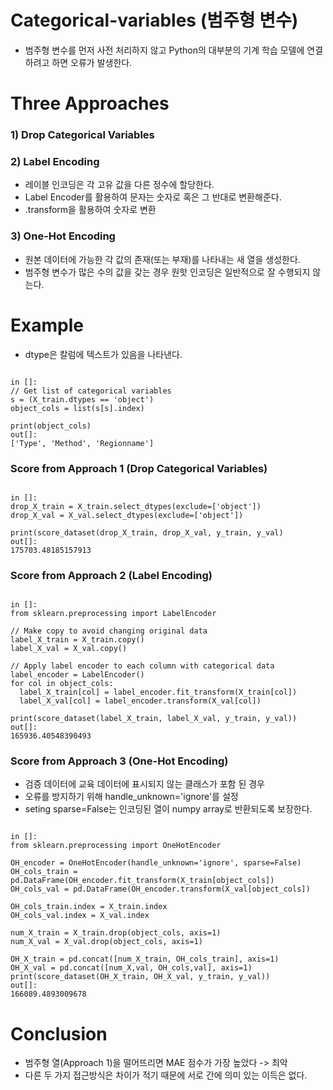# Categorical-variables (범주형 변수)

* 범주형 변수를 먼저 사전 처리하지 않고 Python의 대부분의 기계 학습 모델에 연결하려고 하면 오류가 발생한다.

# Three Approaches

### 1) Drop Categorical Variables

### 2) Label Encoding

* 레이블 인코딩은 각 고유 값을 다른 정수에 할당한다.
* Label Encoder를 활용하여 문자는 숫자로 혹은 그 반대로 변환해준다.
* .transform을 활용하여 숫자로 변환

### 3) One-Hot Encoding

* 원본 데이터에 가능한 각 값의 존재(또는 부재)를 나타내는 새 열을 생성한다.
* 범주형 변수가 많은 수의 값을 갖는 경우 원핫 인코딩은 일반적으로 잘 수행되지 않는다.

# Example

* dtype은 칼럼에 텍스트가 있음을 나타낸다.

<pre><code>
in []:
// Get list of categorical variables
s = (X_train.dtypes == 'object')
object_cols = list(s[s].index)

print(object_cols)
out[]:
['Type', 'Method', 'Regionname']
</code></pre>

### Score from Approach 1 (Drop Categorical Variables)

<pre><code>
in []:
drop_X_train = X_train.select_dtypes(exclude=['object'])
drop_X_val = X_val.select_dtypes(exclude=['object'])

print(score_dataset(drop_X_train, drop_X_val, y_train, y_val)
out[]:
175703.48185157913
</code></pre>

### Score from Approach 2 (Label Encoding)

<pre><code>
in []:
from sklearn.preprocessing import LabelEncoder

// Make copy to avoid changing original data
label_X_train = X_train.copy()
label_X_val = X_val.copy()

// Apply label encoder to each column with categorical data
label_encoder = LabelEncoder()
for col in object_cols:
  label_X_train[col] = label_encoder.fit_transform(X_train[col])
  label_X_val[col] = label_encoder.transform(X_val[col])
  
print(score_dataset(label_X_train, label_X_val, y_train, y_val))
out[]:
165936.40548390493
</code></pre>

### Score from Approach 3 (One-Hot Encoding)

* 검증 데이터에 교육 데이터에 표시되지 않는 클래스가 포함 된 경우
* 오류를 방지하기 위해 handle_unknown='ignore'를 설정
* seting sparse=False는 인코딩된 열이 numpy array로 반환되도록 보장한다.

<pre><code>
in []:
from sklearn.preprocessing import OneHotEncoder

OH_encoder = OneHotEncoder(handle_unknown='ignore', sparse=False)
OH_cols_train = pd.DataFrame(OH_encoder.fit_transform(X_train[object_cols])
OH_cols_val = pd.DataFrame(OH_encoder.transform(X_val[object_cols])

OH_cols_train.index = X_train.index
OH_cols_val.index = X_val.index

num_X_train = X_train.drop(object_cols, axis=1)
num_X_val = X_val.drop(object_cols, axis=1)

OH_X_train = pd.concat([num_X_train, OH_cols_train], axis=1)
OH_X_val = pd.concat([num_X,val, OH_cols,val], axis=1)
print(score_dataset(OH_X_train, OH_X_val, y_train, y_val))
out[]:
166089.4893009678
</code></pre>

# Conclusion

* 범주형 열(Approach 1)을 떨어뜨리면 MAE 점수가 가장 높았다 -> 최악
* 다른 두 가지 접근방식은 차이가 적기 때문에 서로 간에 의미 있는 이득은 없다.

